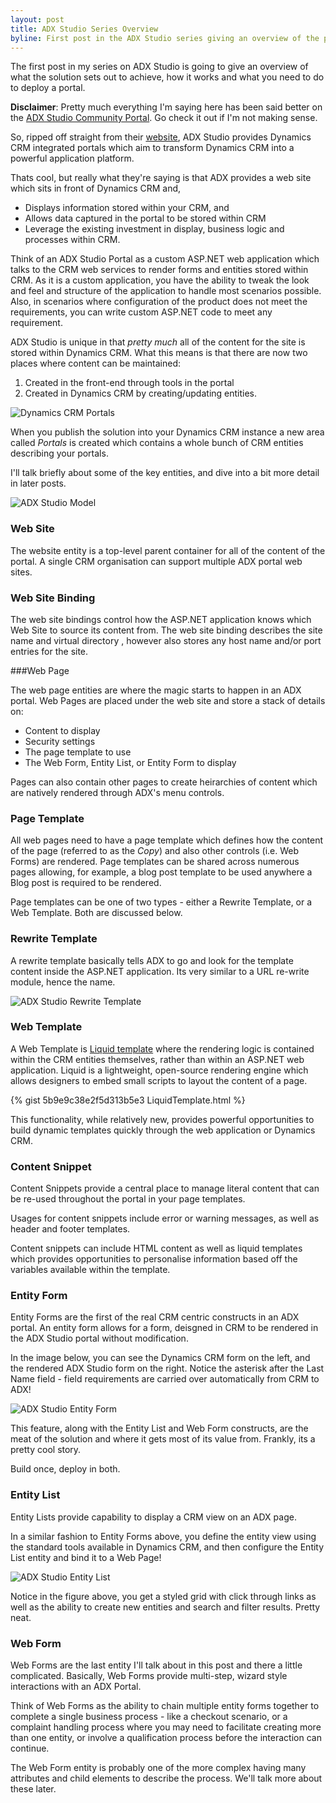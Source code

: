 ```yaml
---
layout: post
title: ADX Studio Series Overview
byline: First post in the ADX Studio series giving an overview of the product and the key parts of the solution.
---
```


The first post in my series on ADX Studio is going to give an overview of what the solution sets out to achieve, how it works and what you need to do to deploy a portal.

__Disclaimer__: Pretty much everything I'm saying here has been said better on the [ADX Studio Community Portal](http://community.adxstudio.com/products/adxstudio-portals/).  Go check it out if I'm not making sense.

So, ripped off straight from their [website](http://www.adxstudio.com/adxstudio-portals/), ADX Studio provides Dynamics CRM integrated portals which aim to transform Dynamics CRM into a powerful application platform.

Thats cool, but really what they're saying is that ADX provides a web site which sits in front of Dynamics CRM and,

* Displays information stored within your CRM, and
* Allows data captured in the portal to be stored within CRM
* Leverage the existing investment in display, business logic and processes within CRM.

Think of an ADX Studio Portal as a custom ASP.NET web application which talks to the CRM web services to render forms and entities stored within CRM.  As it is a custom application, you have the ability to tweak the look and feel and structure of the application to handle most scenarios possible.  Also, in scenarios where configuration of the product does not meet the requirements, you can write custom ASP.NET code to meet any requirement.

ADX Studio is unique in that _pretty much_ all of the content for the site is stored within Dynamics CRM.  What this means is that there are now two places where content can be maintained:

1. Created in the front-end through tools in the portal
1. Created in Dynamics CRM by creating/updating entities.

![Dynamics CRM Portals](/images/2015-05-18-adx-crm-portals.png "Dynamics CRM Portals")

When you publish the solution into your Dynamics CRM instance a new area called _Portals_ is created which contains a whole bunch of CRM entities describing your portals.

I'll talk briefly about some of the key entities, and dive into a bit more detail in later posts.

![ADX Studio Model](/images/2015-05-19-adx-model.png "ADX Studio Model")

### Web Site

The website entity is a top-level parent container for all of the content of the portal.  A single CRM organisation can support multiple ADX portal web sites.

### Web Site Binding

The web site bindings control how the ASP.NET application knows which Web Site to source its content from. The web site binding describes the site name and virtual directory , however also stores any host name and/or port entries for the site.

###Web Page

The web page entities are where the magic starts to happen in an ADX portal.  Web Pages are placed under the web site and store a stack of details on:

* Content to display
* Security settings
* The page template to use
* The Web Form, Entity List, or Entity Form to display  

Pages can also contain other pages to create heirarchies of content which are natively rendered through ADX's menu controls.

### Page Template  	

All web pages need to have a page template which defines how the content of the page (referred to as the _Copy_) and also other controls (i.e. Web Forms) are rendered.  Page templates can be shared across numerous pages allowing, for example, a blog post template to be used anywhere a Blog post is required to be rendered.

Page templates can be one of two types - either a Rewrite Template, or a Web Template.  Both are discussed below.

### Rewrite Template

A rewrite template basically tells ADX to go and look for the template content inside the ASP.NET application.  Its very similar to a URL re-write module, hence the name.  

![ADX Studio Rewrite Template](/images/2015-05-19-adx-rewrite-template.png "ADX Studio Rewrite Template")

### Web Template  	

A Web Template is [Liquid template](http://liquidmarkup.org/) where the rendering logic is contained within the CRM entities themselves, rather than within an ASP.NET web application.  Liquid is a lightweight, open-source rendering engine which allows designers to embed small scripts to layout the content of a page.

{% gist 5b9e9c38e2f5d313b5e3 LiquidTemplate.html %}

This functionality, while relatively new, provides powerful opportunities to build dynamic templates quickly through the web application or Dynamics CRM.

### Content Snippet 

Content Snippets provide a central place to manage literal content that can be re-used throughout the portal in your page templates.

Usages for content snippets include error or warning messages, as well as header and footer templates.  

Content snippets can include HTML content as well as  liquid templates which provides opportunities to personalise information based off the variables available within the template.

### Entity Form 

Entity Forms are the first of the real CRM centric constructs in an ADX portal.  An entity form allows for a form, deisgned in CRM to be rendered in the ADX Studio portal without modification.

In the image below, you can see the Dynamics CRM form on the left, and the rendered ADX Studio form on the right.  Notice the asterisk after the Last Name field - field requirements are carried over automatically from CRM to ADX!

![ADX Studio Entity Form](/images/2015-05-19-adx-entity-form.png "ADX Studio Entity Form")

This feature, along with the Entity List and Web Form constructs, are the meat of the solution and where it gets most of its value from.  Frankly, its a pretty cool story.  

Build once, deploy in both.

### Entity List 

Entity Lists provide capability to display a CRM view on an ADX page.

In a similar fashion to Entity Forms above, you define the entity view using the standard tools available in Dynamics CRM, and then configure the Entity List entity and bind it to a Web Page!

![ADX Studio Entity List](/images/2015-05-19-adx-entity-list.png "ADX Studio Entity List")

Notice in the figure above, you get a styled grid with click through links as well as the ability to create new entities and search and filter results.  Pretty neat.

### Web Form  

Web Forms are the last entity I'll talk about in this post and there a little complicated.  Basically, Web Forms provide multi-step, wizard style interactions with an ADX Portal.

Think of Web Forms as the ability to chain multiple entity forms together to complete a single business process - like a checkout scenario, or a complaint handling process where you may need to facilitate creating more than one entity, or involve a qualification process before the interaction can continue.

The Web Form entity is probably one of the more complex having many attributes and child elements to describe the process. We'll talk more about these later. 
